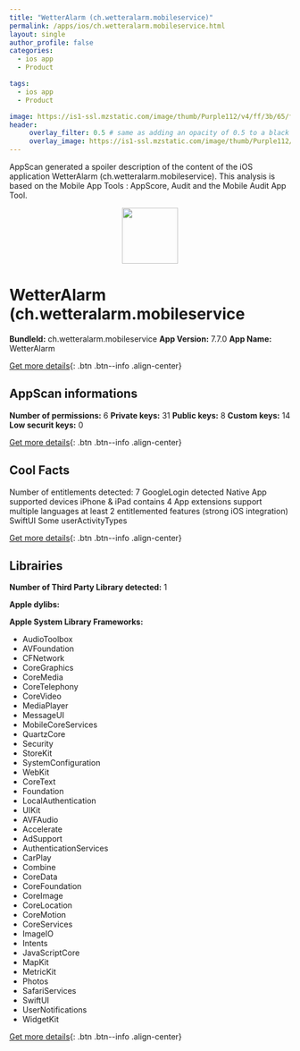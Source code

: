 ```yaml
---
title: "WetterAlarm (ch.wetteralarm.mobileservice)"
permalink: /apps/ios/ch.wetteralarm.mobileservice.html
layout: single
author_profile: false
categories: 
  - ios app 
  - Product 

tags: 
  - ios app 
  - Product 

image: https://is1-ssl.mzstatic.com/image/thumb/Purple112/v4/ff/3b/65/ff3b65f7-3670-34cd-a39b-0a3821ba1427/AppIcon-Production-0-1x_U007emarketing-0-7-0-85-220.png/512x512bb.jpg
header: 
     overlay_filter: 0.5 # same as adding an opacity of 0.5 to a black background
     overlay_image: https://is1-ssl.mzstatic.com/image/thumb/Purple112/v4/ff/3b/65/ff3b65f7-3670-34cd-a39b-0a3821ba1427/AppIcon-Production-0-1x_U007emarketing-0-7-0-85-220.png/512x512bb.jpg
---
```

AppScan generated a spoiler description of the content of the iOS application WetterAlarm (ch.wetteralarm.mobileservice). This analysis is based on the Mobile App Tools : AppScore, Audit and the Mobile Audit App Tool.

  
  
<div style="text-align: center;"><img src="https://is1-ssl.mzstatic.com/image/thumb/Purple112/v4/ff/3b/65/ff3b65f7-3670-34cd-a39b-0a3821ba1427/AppIcon-Production-0-1x_U007emarketing-0-7-0-85-220.png/512x512bb.jpg" width="100" height="100"></div>  
  
# WetterAlarm (ch.wetteralarm.mobileservice

**BundleId:** ch.wetteralarm.mobileservice
**App Version:** 7.7.0
**App Name:** WetterAlarm


[Get more details](/pricing.html){: .btn .btn--info .align-center}  
  
## AppScan informations 

**Number of permissions:** 6
**Private keys:** 31
**Public keys:** 8
**Custom keys:** 14
**Low securit keys:** 0
  
[Get more details](/pricing.html){: .btn .btn--info .align-center}

## Cool Facts

Number of entitlements detected: 7
GoogleLogin detected
Native App
supported devices iPhone & iPad
contains 4 App extensions
support multiple languages
at least 2 entitlemented features (strong iOS integration)
SwiftUI
Some userActivityTypes
  
[Get more details](/pricing.html){: .btn .btn--info .align-center}

## Librairies 
**Number of Third Party Library detected:** 1

**Apple dylibs:**


**Apple System Library Frameworks:**
- AudioToolbox
- AVFoundation
- CFNetwork
- CoreGraphics
- CoreMedia
- CoreTelephony
- CoreVideo
- MediaPlayer
- MessageUI
- MobileCoreServices
- QuartzCore
- Security
- StoreKit
- SystemConfiguration
- WebKit
- CoreText
- Foundation
- LocalAuthentication
- UIKit
- AVFAudio
- Accelerate
- AdSupport
- AuthenticationServices
- CarPlay
- Combine
- CoreData
- CoreFoundation
- CoreImage
- CoreLocation
- CoreMotion
- CoreServices
- ImageIO
- Intents
- JavaScriptCore
- MapKit
- MetricKit
- Photos
- SafariServices
- SwiftUI
- UserNotifications
- WidgetKit


  
[Get more details](/pricing.html){: .btn .btn--info .align-center}

